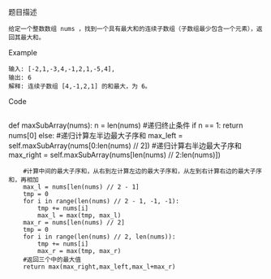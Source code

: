 题目描述
```
给定一个整数数组 nums ，找到一个具有最大和的连续子数组（子数组最少包含一个元素），返回其最大和。
```
Example
```
输入: [-2,1,-3,4,-1,2,1,-5,4],
输出: 6
解释: 连续子数组 [4,-1,2,1] 的和最大，为 6。
```
Code
```

```
 def maxSubArray(nums):
        n = len(nums)
        #递归终止条件
        if n == 1:
            return nums[0]
        else:
            #递归计算左半边最大子序和
            max_left = self.maxSubArray(nums[0:len(nums) // 2])
            #递归计算右半边最大子序和
            max_right = self.maxSubArray(nums[len(nums) // 2:len(nums)])
        
        #计算中间的最大子序和，从右到左计算左边的最大子序和，从左到右计算右边的最大子序和，再相加
        max_l = nums[len(nums) // 2 - 1]
        tmp = 0
        for i in range(len(nums) // 2 - 1, -1, -1):
            tmp += nums[i]
            max_l = max(tmp, max_l)
        max_r = nums[len(nums) // 2]
        tmp = 0
        for i in range(len(nums) // 2, len(nums)):
            tmp += nums[i]
            max_r = max(tmp, max_r)
        #返回三个中的最大值
        return max(max_right,max_left,max_l+max_r)
